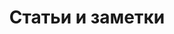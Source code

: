 ---
title: Статьи и заметки

# Listing view
view: compact

# Optional banner image (relative to `assets/media/` folder).
banner:
  caption: ''
  image: ''
---